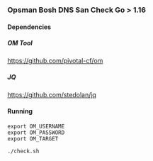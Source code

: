 ### Opsman Bosh DNS San Check Go > 1.16

#### Dependencies 

##### OM Tool
https://github.com/pivotal-cf/om

##### JQ
https://github.com/stedolan/jq


#### Running
```
export OM_USERNAME
export OM_PASSWORD
export OM_TARGET

./check.sh
```
